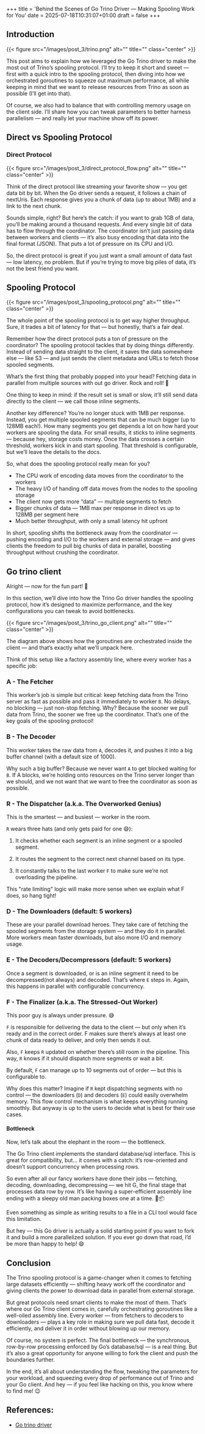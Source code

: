 +++
title = 'Behind the Scenes of Go Trino Driver — Making Spooling Work for You'
date = 2025-07-18T10:31:07+01:00
draft = false
+++

## Introduction

{{< figure src="/images/post_3/trino.png" alt="" title="" class="center" >}}

This post aims to explain how we leveraged the Go Trino driver to make the most out of Trino’s spooling protocol. I’ll try to keep it short and sweet — first with a quick intro to the spooling protocol, then diving into how we orchestrated goroutines to squeeze out maximum performance, all while keeping in mind that we want to release resources from Trino as soon as possible (I’ll get into that).

Of course, we also had to balance that with controlling memory usage on the client side.
I’ll share how you can tweak parameters to better harness parallelism — and really let your machine show off its power.


## Direct vs Spooling Protocol

### Direct Protocol 

{{< figure src="/images/post_3/direct_protocol_flow.png" alt="" title="" class="center" >}}

Think of the direct protocol like streaming your favorite show — you get data bit by bit. When the Go driver sends a request, it follows a chain of nextUris. Each response gives you a chunk of data (up to about 1MB) and a link to the next chunk.

Sounds simple, right? But here’s the catch: if you want to grab 1GB of data, you’ll be making around a thousand requests. And every single bit of data has to flow through the coordinator. The coordinator isn’t just passing data between workers and clients — it’s also busy encoding that data into the final format (JSON). That puts a lot of pressure on its CPU and I/O.

So, the direct protocol is great if you just want a small amount of data fast — low latency, no problem. But if you’re trying to move big piles of data, it’s not the best friend you want.

## Spooling Protocol

{{< figure src="/images/post_3/spooling_protocol.png" alt="" title="" class="center" >}}

The whole point of the spooling protocol is to get way higher throughput. Sure, it trades a bit of latency for that — but honestly, that’s a fair deal.

Remember how the direct protocol puts a ton of pressure on the coordinator? The spooling protocol tackles that by doing things differently. Instead of sending data straight to the client, it saves the data somewhere else — like S3 — and just sends the client metadata and URLs to fetch those spooled segments.

What’s the first thing that probably popped into your head? Fetching data in parallel from multiple sources with out go driver. Rock and roll! 🎸

One thing to keep in mind: if the result set is small or slow, it’ll still send data directly to the client — we call those inline segments.

Another key difference? You’re no longer stuck with 1MB per response. Instead, you get multiple spooled segments that can be much bigger (up to 128MB each!). How many segments you get depends a lot on how hard your workers are spooling the data. For small results, it sticks to inline segments — because hey, storage costs money. Once the data crosses a certain threshold, workers kick in and start spooling. That threshold is configurable, but we’ll leave the details to the docs.

So, what does the spooling protocol really mean for you?

- The CPU work of encoding data moves from the coordinator to the workers
- The heavy I/O of handing off data moves from the nodes to the spooling storage
- The client now gets more “data” — multiple segments to fetch
- Bigger chunks of data — 1MB max per response in direct vs up to 128MB per segment here
- Much better throughput, with only a small latency hit upfront

In short, spooling shifts the bottleneck away from the coordinator — pushing encoding and I/O to the workers and external storage — and gives clients the freedom to pull big chunks of data in parallel, boosting throughput without crushing the coordinator.

## Go trino client

Alright — now for the fun part! 🎉

In this section, we’ll dive into how the Trino Go driver handles the spooling protocol, how it’s designed to maximize performance, and the key configurations you can tweak to avoid bottlenecks.

{{< figure src="/images/post_3/trino_go_client.png" alt="" title="" class="center" >}}

The diagram above shows how the goroutines are orchestrated inside the client — and that’s exactly what we’ll unpack here.

Think of this setup like a factory assembly line, where every worker has a specific job:

### A - The Fetcher
This worker’s job is simple but critical: keep fetching data from the Trino server as fast as possible and pass it immediately to worker `B`. No delays, no blocking — just non-stop fetching. Why? Because the sooner we pull data from Trino, the sooner we free up the coordinator. That’s one of the key goals of the spooling protocol!

### B - The Decoder

This worker takes the raw data from `A`, decodes it, and pushes it into a big buffer channel (with a default size of 1000).

Why such a big buffer? Because we never want `A` to get blocked waiting for `B`. If A blocks, we’re holding onto resources on the Trino server longer than we should, and we not want that we want to free the coordinator as soon as possible.

### R - The Dispatcher (a.k.a. The Overworked Genius)

This is the smartest — and busiest — worker in the room.

`R` wears three hats (and only gets paid for one 😄):

1. It checks whether each segment is an inline segment or a spooled segment.

2. It routes the segment to the correct next channel based on its type.

3. It constantly talks to the last worker `F` to make sure we’re not overloading the pipeline.

This "rate limiting" logic will make more sense when we explain what F does, so hang tight!

### D - The Downloaders (default: 5 workers)
These are your parallel download heroes. They take care of fetching the spooled segments from the storage system — and they do it in parallel. More workers mean faster downloads, but also more I/O and memory usage.

### E - The Decoders/Decompressors (default: 5 workers)
Once a segment is downloaded, or is an inline segment it need to be decompressed(not always) and decoded. That’s where `E` steps in. Again, this happens in parallel with configurable concurrency.

### F - The Finalizer (a.k.a. The Stressed-Out Worker)
This poor guy is always under pressure. 😅

`F` is responsible for delivering the data to the client — but only when it’s ready and in the correct order. F makes sure there’s always at least one chunk of data ready to deliver, and only then sends it out.

Also, `F` keeps `R` updated on whether there’s still room in the pipeline. This way, `R` knows if it should dispatch more segments or wait a bit.

By default, `F` can manage up to 10 segments out of order — but this is configurable to.

Why does this matter?
Imagine if `R` kept dispatching segments with no control — the downloaders (`D`) and decoders (`E`) could easily overwhelm memory. This flow control mechanism is what keeps everything running smoothly. But anyway is up to the users to decide what is best for their use cases.

#### Bottleneck
Now, let’s talk about the elephant in the room — the bottleneck.

The Go Trino client implements the standard database/sql interface. This is great for compatibility, but… it comes with a catch: it’s row-oriented and doesn’t support concurrency when processing rows.

So even after all our fancy workers have done their jobs — fetching, decoding, downloading, decompressing — we hit G, the final stage that processes data row by row. It’s like having a super-efficient assembly line ending with a sleepy old man packing boxes one at a time. 🧓📦

Even something as simple as writing results to a file in a CLI tool would face this limitation.

But hey — this Go driver is actually a solid starting point if you want to fork it and build a more parallelized solution. If you ever go down that road, I’d be more than happy to help! 😄


## Conclusion
The Trino spooling protocol is a game-changer when it comes to fetching large datasets efficiently — shifting heavy work off the coordinator and giving clients the power to download data in parallel from external storage.

But great protocols need smart clients to make the most of them. That’s where our Go Trino client comes in, carefully orchestrating goroutines like a well-oiled assembly line. Every worker — from fetchers to decoders to downloaders — plays a key role in making sure we pull data fast, decode it efficiently, and deliver it in order without blowing up our memory.

Of course, no system is perfect. The final bottleneck — the synchronous, row-by-row processing enforced by Go’s database/sql — is a real thing. But it’s also a great opportunity for anyone willing to fork the client and push the boundaries further.

In the end, it’s all about understanding the flow, tweaking the parameters for your workload, and squeezing every drop of performance out of Trino and your Go client. And hey — if you feel like hacking on this, you know where to find me! 😉


## References:
- [Go trino driver](https://github.com/trinodb/trino-go-client)